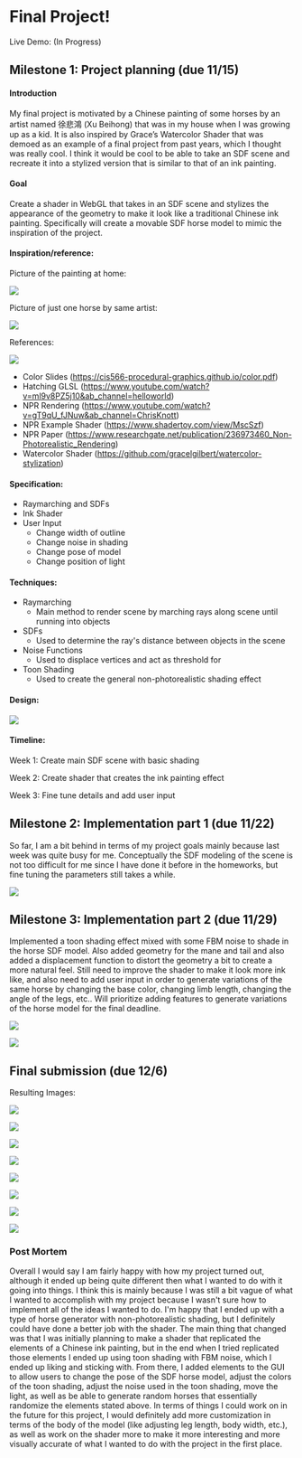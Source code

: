 # Final Project!

Live Demo: (In Progress)

## Milestone 1: Project planning (due 11/15)

#### Introduction

My final project is motivated by a Chinese painting of some horses by an artist named 徐悲鴻 (Xu Beihong) that was in my house when I was growing up as a kid. It is also inspired by Grace’s Watercolor Shader that was demoed as an example of a final project from past years, which I thought was really cool. I think it would be cool to be able to take an SDF scene and recreate it into a stylized version that is similar to that of an ink painting.

#### Goal

Create a shader in WebGL that takes in an SDF scene and stylizes the appearance of the geometry to make it look like a traditional Chinese ink painting. Specifically will create a movable SDF horse model to mimic the inspiration of the project.

#### Inspiration/reference:

Picture of the painting at home:

![](Horse.png)

Picture of just one horse by same artist:

![](OneHorse.png)

References:

![](Example1.png)

- Color Slides (https://cis566-procedural-graphics.github.io/color.pdf)
- Hatching GLSL (https://www.youtube.com/watch?v=ml9v8PZ5j10&ab_channel=helloworld)
- NPR Rendering (https://www.youtube.com/watch?v=gT9qU_fJNuw&ab_channel=ChrisKnott)
- NPR Example Shader (https://www.shadertoy.com/view/MscSzf)
- NPR Paper (https://www.researchgate.net/publication/236973460_Non-Photorealistic_Rendering)
- Watercolor Shader (https://github.com/gracelgilbert/watercolor-stylization)


#### Specification:
- Raymarching and SDFs
- Ink Shader
- User Input
  - Change width of outline
  - Change noise in shading
  - Change pose of model
  - Change position of light

#### Techniques:
- Raymarching
  - Main method to render scene by marching rays along scene until running into objects
- SDFs
  - Used to determine the ray's distance between objects in the scene
- Noise Functions
  - Used to displace vertices and act as threshold for 
- Toon Shading
  - Used to create the general non-photorealistic shading effect

#### Design:
![](FlowChart.png)

#### Timeline:
Week 1: Create main SDF scene with basic shading

Week 2: Create shader that creates the ink painting effect

Week 3: Fine tune details and add user input

## Milestone 2: Implementation part 1 (due 11/22)

So far, I am a bit behind in terms of my project goals mainly because last week was quite busy for me. Conceptually the SDF modeling of the scene is not too difficult for me since I have done it before in the homeworks, but fine tuning the parameters still takes a while.

![](Milestone2.1.png)

## Milestone 3: Implementation part 2 (due 11/29)

Implemented a toon shading effect mixed with some FBM noise to shade in the horse SDF model. Also added geometry for the mane and tail and also added a displacement function to distort the geometry a bit to create a more natural feel. Still need to improve the shader to make it look more ink like, and also need to add user input in order to generate variations of the same horse by changing the base color, changing limb length, changing the angle of the legs, etc.. Will prioritize adding features to generate variations of the horse model for the final deadline.

![](Milestone3.1.png)

![](Milestone3.2.png)

## Final submission (due 12/6)

Resulting Images:

![](GUI.png)

![](Horse1.png)

![](Horse2.png)

![](Horse3.png)

![](Horse4.png)

![](Horse5.png)

![](Horse6.png)

![](Horse7.png)

### Post Mortem

Overall I would say I am fairly happy with how my project turned out, although it ended up being quite different then what I wanted to do with it going into things. I think this is mainly because I was still a bit vague of what I wanted to accomplish with my project because I wasn't sure how to implement all of the 
ideas I wanted to do. I'm happy that I ended up with a type of horse generator with non-photorealistic shading, but I definitely could have done a better job with the shader. The main thing that changed was that I was initially planning to make a shader that replicated the elements of a Chinese ink painting, but in the end when I tried replicated those elements I ended up using toon shading with FBM noise, which I ended up liking and sticking with. From there, I added 
elements to the GUI to allow users to change the pose of the SDF horse model, adjust the colors of the toon shading, adjust the noise used in the toon shading, move the light, as well as be able to generate random horses that essentially randomize the elements stated above. In terms of things I could work on in the future for this project, I would definitely add more customization in terms of the body of the model (like adjusting leg length, body width, etc.), as well as work on the shader more to make it more interesting and more visually accurate of what I wanted to do with the project in the first place.
